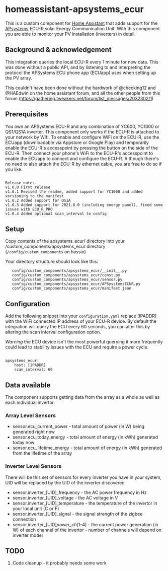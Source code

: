 # homeassistant-apsystems_ecur
This is a custom component for [Home Assistant](http://home-assistant.io) that adds support for the [APsystems](http://www.apsystems.com) ECU-R solar Energy Communication Unit. With this component you are able to monitor your PV installation (inverters) in detail.


## Background & acknowledgement
This integration queries the local ECU-R every 1 minute for new data. This was done without a public API, and by listening to and interpreting the protocol the APSystems ECU phone app (ECUapp) uses when setting up the PV array.

This couldn't have been done without the hardwork of @checking12 and @HAEdwin on the home assistant forum, and all the other people from this forum (https://gathering.tweakers.net/forum/list_messages/2032302/1)

## Prerequisites
You own an APSystems ECU-R and any combination of YC600, YC1000 or QS1/QS1A inverter.
This component only works if the ECU-R is attached to your network by Wifi. To enable and configure WiFi on the ECU-R, use the ECUapp (downloadable via Appstore or Google Play) and temporarily enable the ECU-R's accesspoint by pressing the button on the side of the ECU-R. Then connect your phone's WiFi to the ECU-R's accesspoint to enable the ECUapp to connect and configure the ECU-R.
Although there's no need to also attach the ECU-R by ethernet cable, you are free to do so if you like.
```

Release notes
v1.0.0 First release
v1.0.1 Revised the readme, added support for YC1000 and added versioning to the manifest
v1.0.2 Added support for QS1A
v1.0.3 Added support for 2021.8.0 (including energy panel), fixed some issues with ECU_R_PRO
v1.0.4 Added optional scan_interval to config
```

## Setup
Copy contents of the apsystems_ecur/ directory into your <HA-CONFIG>/custom_components/apsystems_ecur directory (```/config/custom_components``` on hassio)

Your directory structure should look like this:
```
   config/custom_components/apsystems_ecur/__init__.py
   config/custom_components/apsystems_ecur/const.py
   config/custom_components/apsystems_ecur/sensor.py
   config/custom_components/apsystems_ecur/APSysstemsECUR.py
   config/custom_components/apsystems_ecur/manifest.json
```

## Configuration
Add the following snippet into your ```configuration.yaml```  replace [IPADDR] with the WiFi connected IP address of your ECU-R device. By default the integration will query the ECU every 60 seconds, you can alter this by altering the scan interval configuration option.  

_Warning_ the ECU device isn't the most powerful querying it more frequently could lead to stability issues with the ECU and require a power cycle.

```

apsystems_ecur:
    host: [IPADDR]
	scan_interval: 60

```

## Data available
The component supports getting data from the array as a whole as well as each individual invertor.

### Array Level Sensors
* sensor.ecu_current_power - total amount of power (in W) being generated right now
* sensor.ecu_today_energy - total amount of energy (in kWh) generated today now
* sensor.ecu_lifetime_energy - total amount of energy (in kWh) generated from the lifetime of the array

### Inverter Level Sensors
There will be this set of sensors for every inverter you have in your system, UID will be replaced by the UID of the inverter discovered

* sensor.inverter_[UID]_frequency - the AC power frequency in Hz
* sensor.inverter_[UID]_voltage - the AC voltage in V
* sensor.inverter_[UID]_temperature - the temperature of the invertor in your local unit (C or F)
* sensor.inverter_[UID]_signal - the signal strength of the zigbee connection
* sensor.inverter_[UID]_power_ch_[1-4] - the current power generation (in W) of each channel of the invertor - number of channels will depend on inverter model

## TODO
1. Code cleanup - it probably needs some work
